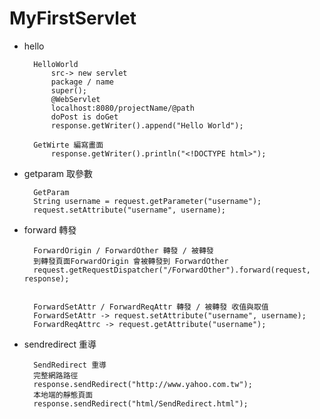 # MyFirstServlet

+ hello

        HelloWorld
            src-> new servlet
            package / name 
            super();
            @WebServlet
            localhost:8080/projectName/@path
            doPost is doGet 
            response.getWriter().append("Hello World");

        GetWirte 編寫畫面
            response.getWriter().println("<!DOCTYPE html>");

+ getparam 取參數

        GetParam 
        String username = request.getParameter("username");
		request.setAttribute("username", username);
		

+ forward 轉發

        ForwardOrigin / ForwardOther 轉發 / 被轉發
        到轉發頁面ForwardOrigin 會被轉發到 ForwardOther
        request.getRequestDispatcher("/ForwardOther").forward(request, response);


        ForwardSetAttr / ForwardReqAttr 轉發 / 被轉發 收值與取值
        ForwardSetAttr -> request.setAttribute("username", username);
        ForwardReqAttrc -> request.getAttribute("username");

+ sendredirect 重導

        SendRedirect 重導
        完整網路路徑
        response.sendRedirect("http://www.yahoo.com.tw");
        本地端的靜態頁面
        response.sendRedirect("html/SendRedirect.html");